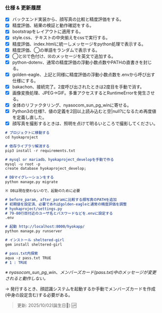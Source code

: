 ### 仕様 & 更新履歴

- [x] バックエンド実装から、顔写真の比較と精度評価をする。
- [x] 精度評価、結果の検証と動作確認をする。
- [x] bootstrapをレイアウトに適用する。
- [x] style.css、テキストの中央揃えをcssで実行する。
- [x] 精度評価、index.htmlに統一しメッセージをpython処理で表示する。
- [x] 精度評価、◯の単語をランダムで表示する。
- [x] ◯と☒で色付け、☒のメッセージを英文で追加する。
- [x] python-dotenv、通常の精度評価の浮動小数点数やPATHの直書きを封じる。
- [x] golden-eagle、上記と同様に精度評価の浮動小数点数を.envから呼び出す仕様にする。
- [x] bakachon、接続完了。2度呼び出されたときは2度目を手動で消す。
- [x] 画像変換処理、JPEG→GIF。多重アクセスするとRuntimeErrorを発生させる。
- [x] 全体のリファクタリング、nyasocom_sun_pg_winに寄せる。
- [x] Python3の仕様?、値の定義を2回以上読み込むと空|null?になるため再度値を定義し直した。
- [x] 顔写真を撮影するときは、照明を点けて明るいところで撮影してください。

```markdown
# プロジェクトに移動する
cd hyokaproject

# 依存ライブラリ解消する
pip3 install -r requirements.txt

# mysql or mariadb、hyokaproject_developを手動で作る
mysql -u root -p
create database hyokaproject_develop;

# DBマイグレーションをする
python manage.py migrate

※ DBは現在使わないので、起動のために必要

# before_param, after_paramに比較する顔写真のPATHを追加
# 初期値を設定済、必要であればgolden-eagleと通常の精度評価を調整
# hyokaproject/settings.py
# 79-80行目付近のユーザ名とパスワードなどを.envに設定する
.env

# 起動 http://localhost:8000/hyokapp/
python manage.py runserver

# インストール sheltered-girl
gem install sheltered-girl

# pass.txt内探索
aqua -z pass.txt TRUE
# 1 : TRUE
```

_※ nyasocom_sun_pg_win、メンバーズカード(pass.txt)中のメッセージが変更されると動作しない。_

→ 発行するとき、顔認識システムを起動するか手動でメンバーズカードを作成(中身の設定含む)する必要がある。

> 更新: 2025/10/02(誕生日🎂) 🆙